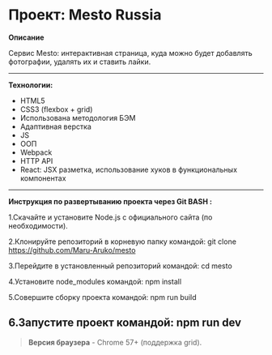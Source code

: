# Проект: Mesto Russia

**Описание** 

Сервис Mesto: интерактивная страница, куда можно будет добавлять фотографии, удалять их и ставить лайки.

____

**Технологии:** 
* HTML5
* CSS3 (flexbox + grid)
* Использована методология БЭМ
* Адаптивная верстка
* JS
* ООП
* Webpack
* HTTP API
* React:
 JSX разметка,
 использование хуков в функциональных компонентах
-----
**Инструкция по развертыванию проекта через Git BASH :**

1.Скачайте и установите Node.js с официального сайта (по необходимости).

2.Клонируйте репозиторий в корневую папку командой: git clone https://github.com/Maru-Aruko/mesto

3.Перейдите в установленный репозиторий командой: cd mesto

4.Установите node_modules командой: npm install

5.Совершите сборку проекта командой: npm run build

6.Запустите проект командой: npm run dev
-----
>**Версия браузера** - Chrome 57+ (поддержка grid).

